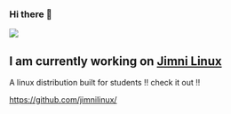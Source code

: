 ### Hi there 👋
![](https://komarev.com/ghpvc/?username=annie-n3)

## I am currently working on [Jimni Linux](https://github.com/jimnilinux/)

A linux distribution built for students !! check it out !!

https://github.com/jimnilinux/
